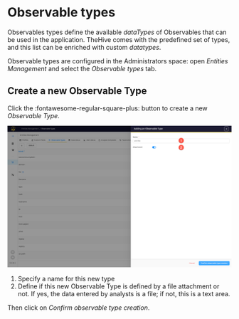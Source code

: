 # Observable types

Observables types define the available *dataTypes* of Observables that can be used in the application. TheHive comes with the predefined set of types, and this list can be enriched with custom *datatypes*.

Observable types are configured in the Administrators space: open *Entities Management* and select the *Observable types* tab.


## Create a new Observable Type
Click the :fontawesome-regular-square-plus: button to create a new *Observable Type*.

![](./images/observable-types-1.png)

1. Specify a name for this new type
2. Define if this new Observable Type is defined by a file attachment or not. If yes, the data entered by analysts is a file; if not, this is a text area.

Then click on *Confirm observable type creation*.